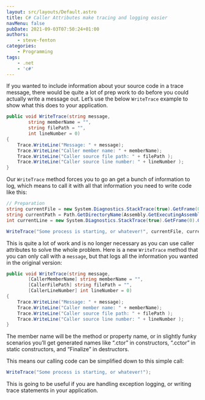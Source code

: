 ```yaml
---
layout: src/layouts/Default.astro
title: C# Caller Attributes make tracing and logging easier
navMenu: false
pubDate: 2021-09-03T07:50:24+01:00
authors:
    - steve-fenton
categories:
    - Programming
tags:
    - .net
    - 'c#'
---
```


If you wanted to include information about your source code in a trace message, there would be quite a lot of prep work to do before you could actually write a message out. Let’s use the below `WriteTrace` example to show what this does to your application.

```csharp
public void WriteTrace(string message,
        string memberName = "",
        string filePath = "",
        int lineNumber = 0)
{
    Trace.WriteLine("Message: " + message);
    Trace.WriteLine("Caller member name: " + memberName);
    Trace.WriteLine("Caller source file path: " + filePath );
    Trace.WriteLine("Caller source line number: " + lineNumber );
}
```

Our `WriteTrace` method forces you to go an get a bunch of information to log, which means to call it with all that information you need to write code like this:

```csharp
// Preparation
string currentFile = new System.Diagnostics.StackTrace(true).GetFrame(0).GetFileName();
string currentPath = Path.GetDirectoryName(Assembly.GetExecutingAssembly().Location);
int currentLine = new System.Diagnostics.StackTrace(true).GetFrame(0).GetFileLineNumber(); 

WriteTrace("Some process is starting, or whatever!", currentFile, currentPath, currentLine);
```

This is quite a lot of work and is no longer necessary as you can use caller attributes to solve the whole problem. Here is a new `WriteTrace` method that you can only call with a `message`, but that logs all the information you wanted in the original version:

```csharp
public void WriteTrace(string message,
        [CallerMemberName] string memberName = "",
        [CallerFilePath] string filePath = "",
        [CallerLineNumber] int lineNumber = 0)
{
    Trace.WriteLine("Message: " + message);
    Trace.WriteLine("Caller member name: " + memberName);
    Trace.WriteLine("Caller source file path: " + filePath );
    Trace.WriteLine("Caller source line number: " + lineNumber );
}
```

The member name will be the method or property name, or in slightly funky scenarios you’ll get generated names like “.ctor” in constructors, “.cctor” in static constructors, and “Finalize” in destructors.

This means our calling code can be simplified down to this simple call:

```csharp
WriteTrace("Some process is starting, or whatever!");
```

This is going to be useful if you are handling exception logging, or writing trace statements in your application.